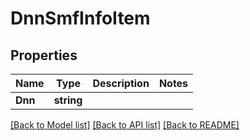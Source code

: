 # DnnSmfInfoItem

## Properties
Name | Type | Description | Notes
------------ | ------------- | ------------- | -------------
**Dnn** | **string** |  | 

[[Back to Model list]](../README.md#documentation-for-models) [[Back to API list]](../README.md#documentation-for-api-endpoints) [[Back to README]](../README.md)


